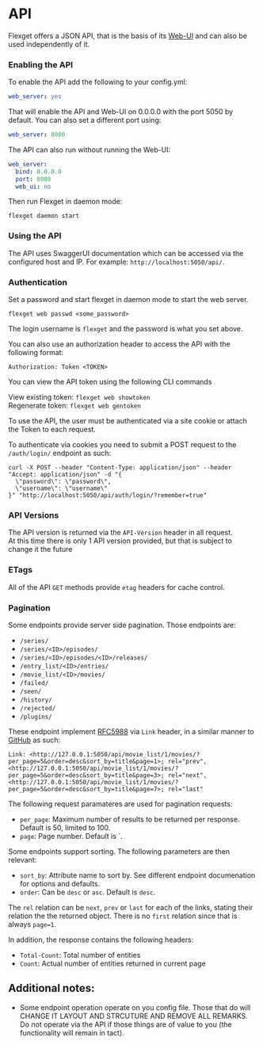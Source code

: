 # API

Flexget offers a JSON API, that is the basis of its [Web-UI](/Web-UI) and can also be used independently of it. 

### Enabling the API
To enable the API add the following to your config.yml:
```yaml
web_server: yes
```
That will enable the API and Web-UI on 0.0.0.0 with the port 5050 by default. 
You can also set a different port using:
```yaml
web_server: 8080
```
The API can also run without running the Web-UI:
```yaml
web_server:
  bind: 0.0.0.0
  port: 8080
  web_ui: no
```
Then run Flexget in daemon mode:
```text
flexget daemon start
```

### Using the API
The API uses SwaggerUI documentation which can be accessed via the configured host and IP. For example: `http://localhost:5050/api/`.  

### Authentication
Set a password and start flexget in daemon mode to start the web server.

```text
flexget web passwd <some_password>
```

The login username is `flexget` and the password is what you set above. 

You can also use an authorization header to access the API with the following format:
```text
Authorization: Token <TOKEN>
```

You can view the API token using the following CLI commands

View existing token: `flexget web showtoken`  
Regenerate token: `flexget web gentoken`

To use the API, the user must be authenticated via a site cookie or attach the Token to each request.  

To authenticate via cookies you need to submit a POST request to the `/auth/login/` endpoint as such:
```HTTP
curl -X POST --header "Content-Type: application/json" --header "Accept: application/json" -d "{
  \"password\": \"password\",
  \"username\": \"username\"
}" "http://localhost:5050/api/auth/login/?remember=true"
```
### API Versions
The API version is returned via the `API-Version` header in all request.  
At this time there is only 1 API version provided, but that is subject to change it the future

### ETags
All of the API `GET` methods provide `etag` headers for cache control. 

### Pagination
Some endpoints provide server side pagination. Those endpoints are:
- `/series/`
- `/series/<ID>/episodes/`
- `/series/<ID>/episodes/<ID>/releases/`
- `/entry_list/<ID>/entries/`
- `/movie_list/<ID>/movies/`
- `/failed/`
- `/seen/`
- `/history/`
- `/rejected/`
- `/plugins/`

These endpoint implement [RFC5988](https://tools.ietf.org/html/rfc5988) via `Link` header, in a similar manner to [GitHub](https://developer.github.com/guides/traversing-with-pagination/) as such:
```text
Link: <http://127.0.0.1:5050/api/movie_list/1/movies/?per_page=5&order=desc&sort_by=title&page=1>; rel="prev",
<http://127.0.0.1:5050/api/movie_list/1/movies/?per_page=5&order=desc&sort_by=title&page=3>; rel="next",
<http://127.0.0.1:5050/api/movie_list/1/movies/?per_page=5&order=desc&sort_by=title&page=7>; rel="last"
```
The following request paramateres are used for pagination requests:
- `per_page`: Maximum number of results to be returned per response. Default is 50, limited to 100.
- `page`: Page number. Default is `.  

Some endpoints support sorting. The following parameters are then relevant:
- `sort_by`: Attribute name to sort by. See different endpoint documenation for options and defaults.
- `order`: Can be `desc` or `asc`. Default is `desc`.

The `rel` relation can be `next`, `prev` or `last` for each of the links, stating their relation the the returned object. There is no `first` relation since that is always `page=1`.

In addition, the response contains the following headers:
- `Total-Count`: Total number of entities
- `Count`: Actual number of entities returned in current page

## Additional notes:

- Some endpoint operation operate on you config file. Those that do will CHANGE IT LAYOUT AND STRCUTURE AND REMOVE ALL REMARKS. Do not operate via the API if those things are of value to you (the functionality will remain in tact).